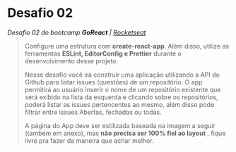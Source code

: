 # Desafio 02

*Desafio 02 do bootcamp **GoReact** | [Rocketseat](https://rocketseat.com.br)*

> Configure uma estrutura com **create-react-app**. Além disso, utilize as ferramentas **ESLint, EditorConfig e Prettier** durante o desenvolvimento desse projeto.
>
> Nesse desafio você irá construir uma aplicação utilizando a API do Github para listar issues (questões) de um repositório. O app permitirá ao usuário inserir o nome de um repositório existente que será exibido na lista da esquerda e clicando sobre os repositórios, poderá listar as issues pertencentes ao mesmo, além disso pode filtrar entre issues Abertas, fechadas ou todas.
>
> A página do App deve ser estilizada baseada na imagem a seguir (também em anexo), mas **não precisa ser 100% fiel ao layout** , fique livre pra fazer da maneira que achar melhor.
